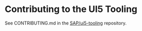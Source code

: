 # Contributing to the UI5 Tooling

See CONTRIBUTING.md in the [SAP/ui5-tooling](https://github.com/SAP/ui5-tooling/blob/main/CONTRIBUTING.md) repository.
